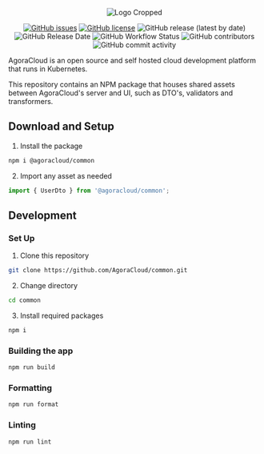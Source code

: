 <p align="center">
  <img src="https://user-images.githubusercontent.com/35788699/116828155-ed3ccd00-ab6a-11eb-9327-4d99bd169bdc.png" alt="Logo Cropped">
</p>
<p align="center">
  <a href="https://github.com/AgoraCloud/common/issues"><img src="https://img.shields.io/github/issues/AgoraCloud/common" alt="GitHub issues"></a> <a href="https://github.com/AgoraCloud/common/blob/main/LICENSE"><img src="https://img.shields.io/github/license/AgoraCloud/common" alt="GitHub license"></a> <img alt="GitHub release (latest by date)" src="https://img.shields.io/github/v/release/AgoraCloud/common"> <img src="https://img.shields.io/github/release-date/AgoraCloud/common" alt="GitHub Release Date"> <img src="https://img.shields.io/github/workflow/status/AgoraCloud/common/on_release_created" alt="GitHub Workflow Status"> <img src="https://img.shields.io/github/contributors/AgoraCloud/common" alt="GitHub contributors"> <img src="https://img.shields.io/github/commit-activity/m/AgoraCloud/common" alt="GitHub commit activity">
</p>

AgoraCloud is an open source and self hosted cloud development platform that runs in Kubernetes.

This repository contains an NPM package that houses shared assets between AgoraCloud's server and UI, such as DTO's, validators and transformers.

## Download and Setup

1. Install the package

```bash
npm i @agoracloud/common
```

2. Import any asset as needed

```typescript
import { UserDto } from '@agoracloud/common';
```

## Development

### Set Up

1. Clone this repository

```bash
git clone https://github.com/AgoraCloud/common.git
```

2. Change directory

```bash
cd common
```

3. Install required packages

```bash
npm i
```

### Building the app

```bash
npm run build
```

### Formatting

```bash
npm run format
```

### Linting

```bash
npm run lint
```
